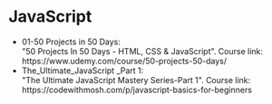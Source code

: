 # JavaScript

<ul>
  <li>
    01-50 Projects in 50 Days: <br>
    "50 Projects In 50 Days - HTML, CSS & JavaScript". Course link: https://www.udemy.com/course/50-projects-50-days/
  </li>
  <li>
    The_Ultimate_JavaScript _Part 1: <br>
    "The Ultimate JavaScript Mastery Series-Part 1". Course link: https://codewithmosh.com/p/javascript-basics-for-beginners <br>
  </li>
</ul>
